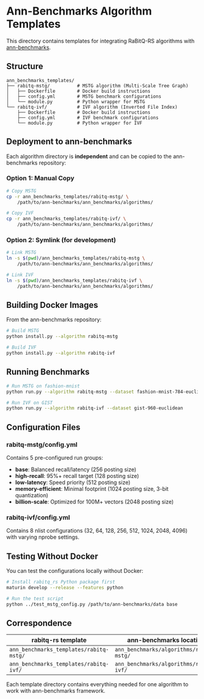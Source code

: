 # Ann-Benchmarks Algorithm Templates

This directory contains templates for integrating RaBitQ-RS algorithms with [ann-benchmarks](https://github.com/erikbern/ann-benchmarks).

## Structure

```
ann_benchmarks_templates/
├── rabitq-mstg/          # MSTG algorithm (Multi-Scale Tree Graph)
│   ├── Dockerfile        # Docker build instructions
│   ├── config.yml        # MSTG benchmark configurations
│   └── module.py         # Python wrapper for MSTG
└── rabitq-ivf/           # IVF algorithm (Inverted File Index)
    ├── Dockerfile        # Docker build instructions
    ├── config.yml        # IVF benchmark configurations
    └── module.py         # Python wrapper for IVF
```

## Deployment to ann-benchmarks

Each algorithm directory is **independent** and can be copied to the ann-benchmarks repository:

### Option 1: Manual Copy
```bash
# Copy MSTG
cp -r ann_benchmarks_templates/rabitq-mstg/ \
    /path/to/ann-benchmarks/ann_benchmarks/algorithms/

# Copy IVF
cp -r ann_benchmarks_templates/rabitq-ivf/ \
    /path/to/ann-benchmarks/ann_benchmarks/algorithms/
```

### Option 2: Symlink (for development)
```bash
# Link MSTG
ln -s $(pwd)/ann_benchmarks_templates/rabitq-mstg \
    /path/to/ann-benchmarks/ann_benchmarks/algorithms/

# Link IVF
ln -s $(pwd)/ann_benchmarks_templates/rabitq-ivf \
    /path/to/ann-benchmarks/ann_benchmarks/algorithms/
```

## Building Docker Images

From the ann-benchmarks repository:

```bash
# Build MSTG
python install.py --algorithm rabitq-mstg

# Build IVF
python install.py --algorithm rabitq-ivf
```

## Running Benchmarks

```bash
# Run MSTG on fashion-mnist
python run.py --algorithm rabitq-mstg --dataset fashion-mnist-784-euclidean

# Run IVF on GIST
python run.py --algorithm rabitq-ivf --dataset gist-960-euclidean
```

## Configuration Files

### rabitq-mstg/config.yml
Contains 5 pre-configured run groups:
- **base**: Balanced recall/latency (256 posting size)
- **high-recall**: 95%+ recall target (128 posting size)
- **low-latency**: Speed priority (512 posting size)
- **memory-efficient**: Minimal footprint (1024 posting size, 3-bit quantization)
- **billion-scale**: Optimized for 100M+ vectors (2048 posting size)

### rabitq-ivf/config.yml
Contains 8 nlist configurations (32, 64, 128, 256, 512, 1024, 2048, 4096) with varying nprobe settings.

## Testing Without Docker

You can test the configurations locally without Docker:

```bash
# Install rabitq_rs Python package first
maturin develop --release --features python

# Run the test script
python ../test_mstg_config.py /path/to/ann-benchmarks/data base
```

## Correspondence

| rabitq-rs template | ann-benchmarks location |
|-------------------|------------------------|
| `ann_benchmarks_templates/rabitq-mstg/` | `ann_benchmarks/algorithms/rabitq-mstg/` |
| `ann_benchmarks_templates/rabitq-ivf/` | `ann_benchmarks/algorithms/rabitq-ivf/` |

Each template directory contains everything needed for one algorithm to work with ann-benchmarks framework.
